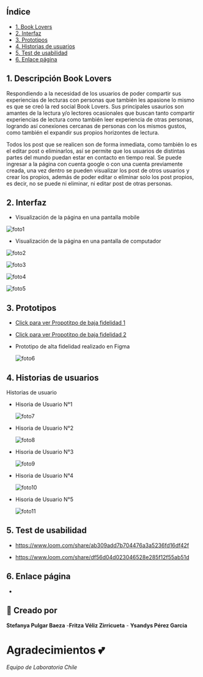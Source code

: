 ## Índice

* [1. Book Lovers](#1-Book-Lovers)
* [2. Interfaz](#3-Interfaz)
* [3. Prototipos](#4-Prototipos)
* [4. Historias de usuarios](#5-Historias-de-usuarios)
* [5. Test de usabilidad](#6-Test-de-usabilidad)
* [6. Enlace página](#7-Enlace-página)

## 1. Descripción Book Lovers

Respondiendo a la necesidad de los usuarios de poder compartir sus experiencias de lecturas con personas que también les apasione lo mismo es que se creó la red social Book Lovers. Sus principales usaurios son amantes de la lectura y/o lectores ocasionales que buscan tanto compartir experiencias de lectura como también leer experiencia de otras personas, logrando así conexiones cercanas de personas con los mismos gustos, como también el expandir sus propios horizontes de lectura. 

Todos los post que se realicen son de forma inmediata, como también lo es el editar post o eliminarlos, así se permite que los usuarios de distintas partes del mundo puedan estar en contacto en tiempo real. Se puede ingresar a la página con cuenta google o con una cuenta previamente creada, una vez dentro se pueden visualizar los post de otros usuarios y crear los propios, además de poder editar o eliminar solo los post propios, es decir, no se puede ni eliminar, ni editar post de otras personas. 

## 2. Interfaz

  * Visualización de la página en una pantalla mobile

  ![foto1](https://github.com/Fritza02/SCL018-social-network/blob/fritza1/src/imagesReadme/mobile.png?raw=true)

  * Visualización de la página en una pantalla de computador

  ![foto2](https://github.com/Fritza02/SCL018-social-network/blob/fritza1/src/imagesReadme/escritorioLogin.png?raw=true)
  
  ![foto3](https://github.com/Fritza02/SCL018-social-network/blob/fritza1/src/imagesReadme/escritorioMuro.png?raw=true)

  ![foto4](https://github.com/Fritza02/SCL018-social-network/blob/fritza1/src/imagesReadme/escritorioNewPost.png?raw=true)

  ![foto5](https://github.com/Fritza02/SCL018-social-network/blob/fritza1/src/imagesReadme/escritorioRegister.png?raw=true)

 
## 3. Prototipos

 * [Click para ver Propotitpo de baja fidelidad 1](https://github.com/Fritza02/SCL018-social-network/blob/fritza1/src/imagesReadme/bajaFidelidad1.jpeg?raw=true )

 * [Click para ver Propotitpo de baja fidelidad 2](https://github.com/Fritza02/SCL018-social-network/blob/fritza1/src/imagesReadme/bajaFidelidad2.jpeg?raw=true )

* Prototipo de alta fidelidad realizado en Figma

  ![foto6](https://github.com/Fritza02/SCL018-social-network/blob/fritza1/src/imagesReadme/figma.png?raw=true)


## 4. Historias de usuarios

Historias de usuario 

* Hisoria de Usuario N°1

  ![foto7](https://github.com/Fritza02/SCL018-social-network/blob/fritza1/src/imagesReadme/historiaUsuario1.png?raw=true)

* Hisoria de Usuario N°2

  ![foto8](https://github.com/Fritza02/SCL018-social-network/blob/fritza1/src/imagesReadme/historiaUsuario2.png?raw=true)

* Hisoria de Usuario N°3

  ![foto9](https://github.com/Fritza02/SCL018-social-network/blob/fritza1/src/imagesReadme/historiaUsuario3.png?raw=true)

* Hisoria de Usuario N°4

  ![foto10](https://github.com/Fritza02/SCL018-social-network/blob/fritza1/src/imagesReadme/historiaUsuario4.png?raw=true)

* Hisoria de Usuario N°5

  ![foto11](https://github.com/Fritza02/SCL018-social-network/blob/fritza1/src/imagesReadme/historiaUsuario5.png?raw=true)

## 5. Test de usabilidad

* https://www.loom.com/share/ab309add7b704476a3a5236fd16df42f

* https://www.loom.com/share/df56d04d023046528e285f12f55ab51d
## 6. Enlace página

* 
## :pencil: Creado por
**Stefanya Pulgar Baeza** -**Fritza Véliz Zirricueta** - **Ysandys Pérez Garcia**

# Agradecimientos :two_hearts:
_Equipo de Laboratoria Chile_
